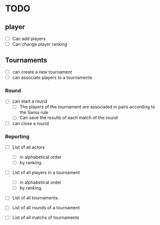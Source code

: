 # TODO

## player
- [ ] Can add players
- [ ] Can change player ranking
## Tournaments
- [ ] can create a new tournament
- [ ] can associate players to a tournaments
### Round
- [ ] can start a round
  - [ ] The players of the tournament are associated in pairs according to the 
  Swiss rule
  - [ ] Can save the results of each match of the round
- [ ] can close a round
### Reporting
- [ ] List of all actors 
  - [ ] in alphabetical order
  - [ ] by ranking.
- [ ] List of all players in a tournament
  - [ ] in alphabetical order
  - [ ] by ranking.
- [ ] List of all tournaments.
- [ ] List of all rounds of a tournament
- [ ] List of all matchs of tournaments

